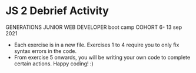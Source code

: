 # JS 2 Debrief Activity
GENERATIONS JUNIOR WEB DEVELOPER boot camp COHORT 6- 13 sep 2021
- Each exercise is in a new file. Exercises 1 to 4 require you to only fix syntax errors in the code. 
- From exercise 5 onwards, you will be writing your own code to complete certain actions.
Happy coding! :) 
